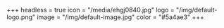 +++
headless = true
icon = "/media/ehgj0840.jpg"
logo = "/img/default-logo.png"
image = "/img/default-image.jpg"
color = "#5a4ae3"
+++
